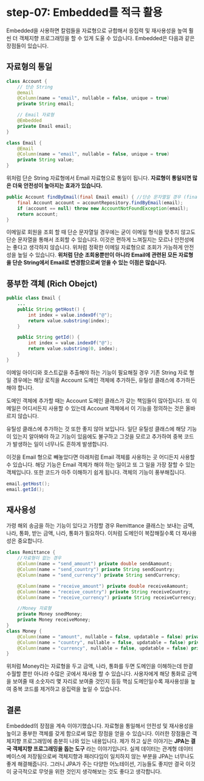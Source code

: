 # step-07: Embedded를 적극 활용
Embedded을 사용하면 칼럼들을 자료형으로 규합해서 응집력 및 재사용성을 높여 훨씬 더 객체지향 프로그래밍을 할 수 있게 도울 수 있습니다. Embedded은 다음과 같은 장점들이 있습니다.


## 자료형의 통일
```java
class Account {
    // 단순 String
    @email
    @Column(name = "email", nullable = false, unique = true)
    private String email;

    // Email 자료형 
    @Embedded
    private Email email;
}

class Email {
    @Email
    @Column(name = "email", nullable = false, unique = true)
    private String value;
}
```
위처럼 단순 String 자료형에서 Email 자료형으로 통일이 됩니다. **자료형이 통일되면 많은 더욱 안전성이 높아지는 효과가 있습니다.**

```java
public Account findByEmail(final Email email) { //단순 문자열일 경우 (final String email)
    final Account account = accountRepository.findByEmail(email);
    if (account == null) throw new AccountNotFoundException(email);
    return account;
}
```
이메일로 회원을 조회 할 때 단순 문자열일 경우에는 굳이 이메일 형식을 맞추지 않고도 단순 문자열을 통해서 조회할 수 있습니다. 이것은 편하게 느껴질지는 모르나 안전성에는 좋다고 생각하지 않습니다. 위처럼 정확한 이메일 자료형으로 조회가 가능하게 안전성을 높일 수 있습니다. **위처럼 단순 조회용뿐만이 아니라 Email에 관련된 모든 자료형을 단순 String에서 Email로 변경함으로써 얻을 수 있는 이점은 많습니다.**


## 풍부한 객체 (Rich Obejct)

```java
public class Email {
    ...
    public String getHost() {
        int index = value.indexOf("@");
        return value.substring(index);
    }

    public String getId() {
        int index = value.indexOf("@");
        return value.substring(0, index);
    }
}
```
이메일 아이디와 호스트값을 추출해야 하는 기능이 필요해질 경우 기존 String 자로 형일 경우에는 해당 로직을 Account 도메인 객체에 추가하든, 유틸성 클래스에 추가하든 해야 합니다.

도메인 객체에 추가할 때는 Account 도메인 클래스가 갖는 책임들이 많아집니다. 또 이메일은 어디서든지 사용할 수 있는데 Account 객체에서 이 기능을 정의하는 것은 올바르지 않습니다.

유틸성 클래스에 추가하는 것 또한 좋지 않아 보입니다. 일단 유틸성 클래스에 해당 기능이 있는지 알아봐야 하고 기능이 있음에도 불구하고 그것을 모르고 추가하여 중복 코드가 발생하는 일이 너무나도 흔하게 발생합니다.

이것을 Email 형으로 빼놓았다면 아래처럼 Email 객체를 사용하는 곳 어디든지 사용할 수 있습니다. 해당 기능은 Email 객체가 해야 하는 일이고 또 그 일을 가장 잘할 수 있는 객체입니다. 또한 코드가 아주 이해하기 쉽게 됩니다. 객체의 기능이 풍부해집니다.

```java
email.getHost();
email.getId();
```

## 재사용성

가령 해외 송금을 하는 기능이 있다고 가정할 경우 Remittance 클래스는 보내는 금액, 나라, 통화, 받는 금액, 나라, 통화가 필요하다. 이처럼 도메인이 복잡해질수록 더 재사용성은 중요합니다.

```java
class Remittance {
    //자료형이 없는 경우
    @Column(name = "send_amount") private double sendAamount;
    @Column(name = "send_country") private String sendCountry;
    @Column(name = "send_currency") private String sendCurrency;

    @Column(name = "receive_amount") private double receiveAamount;
    @Column(name = "receive_country") private String receiveCountry;
    @Column(name = "receive_currency") private String receiveCurrency;

    //Money 자료형
    private Money snedMoney;
    private Money receiveMoney;
}
class Money {
    @Column(name = "amount", nullable = false, updatable = false) private double amount;
    @Column(name = "country", nullable = false, updatable = false) private Country country;
    @Column(name = "currency", nullable = false, updatable = false) private Currency currency;
}
```
위처럼 Money라는 자료형을 두고 금액, 나라, 통화를 두면 도메인을 이해하는데 한결 수월할 뿐만 아니라 수많은 곳에서 재사용 할 수 있습니다. 사용자에게 해당 통화로 금액을 보여줄 때 소숫자리 몇 자리로 보여줄 것인지 등등 핵심 도메인일수록 재사용성을 높여 중복 코드를 제거하고 응집력을 높일 수 있습니다.


## 결론
Embedded의 장점을 계속 이야기했습니다. 자료형을 통일해서 안전성 및 재사용성을 높이고 풍부한 객체를 갖게 함으로써 많은 장점을 얻을 수 있습니다. 이러한 장점들은 객체지향 프로그래밍에 충분히 나와 있는 내용입니다. 제가 하고 싶은 이야기는 **JPA는 결국 객체지향 프로그래밍을 돕는 도구** 라는 이야기입니다. 실제 데이터는 관계형 데이터베이스에 저장됨으로써 객체지향과 패러다임이 일치하지 않는 부분을 JPA는 너무나도 좋게 해결해줍니다. 그러니 JPA가 주는 다양한 어노테이션, 기능들도 좋지만 결국 이것이 궁극적으로 무엇을 위한 것인지 생각해보는 것도 좋다고 생각합니다.